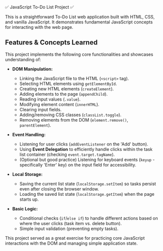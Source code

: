  ✅  JavaScript To-Do List Project ✅

This is a straightforward To-Do List web application built with HTML, CSS, and vanilla JavaScript. It demonstrates fundamental JavaScript concepts for interacting with the web page.

## Features & Concepts Learned

This project implements the following core functionalities and showcases understanding of:

*   **DOM Manipulation:**
    *   Linking the JavaScript file to the HTML (`<script>` tag).
    *   Selecting HTML elements using `getElementById`.
    *   Creating new HTML elements (`createElement`).
    *   Adding elements to the page (`appendChild`).
    *   Reading input values (`.value`).
    *   Modifying element content (`innerHTML`).
    *   Clearing input fields.
    *   Adding/removing CSS classes (`classList.toggle`).
    *   Removing elements from the DOM (`element.remove()`, `parentElement`).
       
*   **Event Handling:**
    *   Listening for user clicks (`addEventListener` on the 'Add' button).
    *   Using **Event Delegation** to efficiently handle clicks within the task list container (checking `event.target.tagName`).
    *   (Optional but good practice) Listening for keyboard events (`keyup` - specifically 'Enter' key) on the input field for accessibility.
      
*   **Local Storage:**
    *   Saving the current list state (`localStorage.setItem`) so tasks persist even after closing the browser window.
    *   Loading the saved list state (`localStorage.getItem`) when the page starts up.
      
*   **Basic Logic:**
    *   Conditional checks (`if`/`else if`) to handle different actions based on where the user clicks (task item vs. delete button).
    *   Simple input validation (preventing empty tasks).

This project served as a great exercise for practicing core JavaScript interactions with the DOM and managing simple application state.

